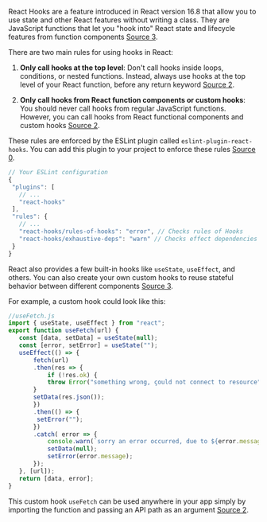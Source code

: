 React Hooks are a feature introduced in React version 16.8 that allow you to use state and other React features without writing a class. They are JavaScript functions that let you "hook into" React state and lifecycle features from function components [Source 3](https://legacy.reactjs.org/docs/hooks-overview.html).

There are two main rules for using hooks in React:

1. **Only call hooks at the top level**: Don't call hooks inside loops, conditions, or nested functions. Instead, always use hooks at the top level of your React function, before any return keyword [Source 2](https://www.freecodecamp.org/news/the-beginners-guide-to-react-hooks/).

2. **Only call hooks from React function components or custom hooks**: You should never call hooks from regular JavaScript functions. However, you can call hooks from React functional components and custom hooks [Source 2](https://www.freecodecamp.org/news/the-beginners-guide-to-react-hooks/).

These rules are enforced by the ESLint plugin called `eslint-plugin-react-hooks`. You can add this plugin to your project to enforce these rules [Source 0](https://legacy.reactjs.org/docs/hooks-rules.html).

```javascript
// Your ESLint configuration
{
 "plugins": [
   // ...
   "react-hooks"
 ],
 "rules": {
   // ...
   "react-hooks/rules-of-hooks": "error", // Checks rules of Hooks
   "react-hooks/exhaustive-deps": "warn" // Checks effect dependencies
 }
}
```

React also provides a few built-in hooks like `useState`, `useEffect`, and others. You can also create your own custom hooks to reuse stateful behavior between different components [Source 3](https://legacy.reactjs.org/docs/hooks-overview.html).

For example, a custom hook could look like this:

```javascript
//useFetch.js
import { useState, useEffect } from "react";
export function useFetch(url) {
   const [data, setData] = useState(null);
   const [error, setError] = useState("");
   useEffect(() => {
       fetch(url)
       .then(res => {
           if (!res.ok) {
           throw Error("something wrong, çould not connect to resource");
       }
       setData(res.json());
       })
       .then(() => {
       	setError("");
       })
       .catch( error => {
           console.warn(`sorry an error occurred, due to ${error.message} `);
           setData(null);
           setError(error.message);
       });
   }, [url]);
   return [data, error];
}
```

This custom hook `useFetch` can be used anywhere in your app simply by importing the function and passing an API path as an argument [Source 2](https://www.freecodecamp.org/news/the-beginners-guide-to-react-hooks/).